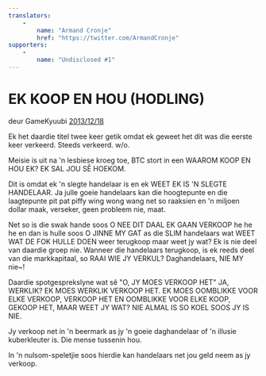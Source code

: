 ```yaml
---
translators: 
    - 
        name: "Armand Cronje"
        href: "https://twitter.com/ArmandCronje"
supporters: 
    - 
        name: "Undisclosed #1"
---
```

# EK KOOP EN HOU (HODLING)
deur GameKyuubi [2013/12/18](https://bitcointalk.org/index.php?topic=375643.0)

<LanguageDropdown/>

Ek het daardie titel twee keer getik omdat ek geweet het dit was die eerste keer verkeerd. Steeds verkeerd. w/o.

Meisie is uit na 'n lesbiese kroeg toe, BTC stort in een WAAROM KOOP EN HOU EK? EK SAL JOU SÊ HOEKOM.

Dit is omdat ek 'n slegte handelaar is en ek WEET EK IS 'N SLEGTE HANDELAAR. Ja julle goeie handelaars kan die hoogtepunte en die laagtepunte pit pat piffy wing wong wang net so raaksien en 'n miljoen dollar maak, verseker, geen probleem nie, maat.

Net so is die swak hande soos O NEE DIT DAAL EK GAAN VERKOOP he he he en dan is hulle soos O JINNE MY GAT as die SLIM handelaars wat WEET WAT DE FOK HULLE DOEN weer terugkoop maar weet jy wat? Ek is nie deel van daardie groep nie. Wanneer die handelaars terugkoop, is ek reeds deel van die markkapitaal, so RAAI WIE JY VERKUL? Daghandelaars, NIE MY nie~!

Daardie spotgesprekslyne wat sê "O, JY MOES VERKOOP HET" JA, WERKLIK? EK MOES WERKLIK VERKOOP HET. EK MOES OOMBLIKKE VOOR ELKE VERKOOP, VERKOOP HET EN OOMBLIKKE VOOR ELKE KOOP, GEKOOP HET, MAAR WEET JY WAT? NIE ALMAL IS SO KOEL SOOS JY IS NIE.

Jy verkoop net in 'n beermark as jy 'n goeie daghandelaar of 'n illusie kuberkleuter is. Die mense tussenin hou.

In 'n nulsom-speletjie soos hierdie kan handelaars net jou geld neem as jy verkoop.

